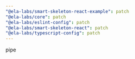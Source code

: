 ```yaml
---
"@ela-labs/smart-skeleton-react-example": patch
"@ela-labs/core": patch
"@ela-labs/eslint-config": patch
"@ela-labs/smart-skeleton-react": patch
"@ela-labs/typescript-config": patch
---
```


pipe
